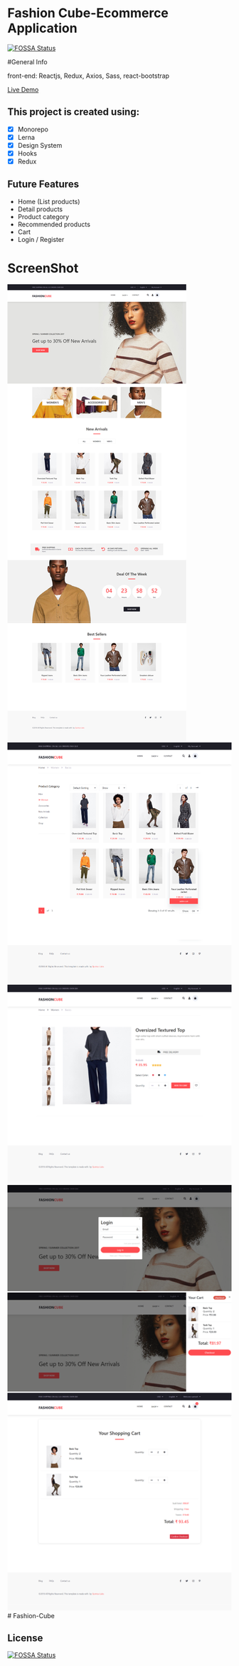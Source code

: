 # Fashion Cube-Ecommerce Application
[![FOSSA Status](https://app.fossa.com/api/projects/git%2Bgithub.com%2Fthandavamshi1404%2FFashion-Cube.svg?type=shield)](https://app.fossa.com/projects/git%2Bgithub.com%2Fthandavamshi1404%2FFashion-Cube?ref=badge_shield)


#General Info

front-end: Reactjs, Redux, Axios, Sass, react-bootstrap

[Live Demo](https://quintuslabs.github.io/fashion-cube)

## This project is created using:

- [x] Monorepo
- [x] Lerna
- [x] Design System
- [x] Hooks
- [x] Redux

## Future Features

- Home (List products)
- Detail products
- Product category
- Recommended products
- Cart
- Login / Register

# ScreenShot

<img src="screen/screen1.png">
<img src="screen/screen2.png">
<img src="screen/screen3.png">
<img src="screen/screen4.png">
<img src="screen/screen5.png">
<img src="screen/screen6.png">
# Fashion-Cube


## License
[![FOSSA Status](https://app.fossa.com/api/projects/git%2Bgithub.com%2Fthandavamshi1404%2FFashion-Cube.svg?type=large)](https://app.fossa.com/projects/git%2Bgithub.com%2Fthandavamshi1404%2FFashion-Cube?ref=badge_large)